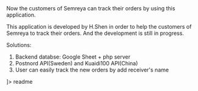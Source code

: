 <snippet>
  <content><![CDATA[
# ${1:# Semreya}

Now the customers of Semreya can track their orders by using this application.

This application is developed by H.Shen in order to help the customers of Semreya to track their orders.
And the development is still in progress.

Solutions:
1. Backend databse: Google Sheet + php server
2. Postnord API(Sweden) and Kuaidi100 API(China)
3. User can easily track the new orders by add receiver's name

]></content>
  <tabTrigger>readme</tabTrigger>
</snippet>